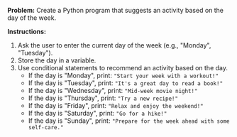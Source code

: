 **Problem:**
Create a Python program that suggests an activity based on the day of the week.

**Instructions:**
1. Ask the user to enter the current day of the week (e.g., "Monday", "Tuesday").
2. Store the day in a variable.
3. Use conditional statements to recommend an activity based on the day.
    - If the day is "Monday", print: `"Start your week with a workout!"`
    - If the day is "Tuesday", print: `"It's a great day to read a book!"`
    - If the day is "Wednesday", print: `"Mid-week movie night!"`
    - If the day is "Thursday", print: `"Try a new recipe!"`
    - If the day is "Friday", print: `"Relax and enjoy the weekend!"`
    - If the day is "Saturday", print: `"Go for a hike!"`
    - If the day is "Sunday", print: `"Prepare for the week ahead with some self-care."`
